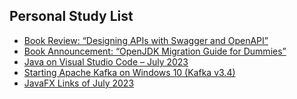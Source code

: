 ## Personal Study List
<!-- BLOG-POST-LIST:START -->
- [Book Review: “Designing APIs with Swagger and OpenAPI”](https://foojay.io/today/book-review-designing-apis-with-swagger-and-openapi/)
- [Book Announcement: “OpenJDK Migration Guide for Dummies”](https://foojay.io/today/book-announcement-openjdk-migration-guide-for-dummies/)
- [Java on Visual Studio Code – July 2023](https://foojay.io/today/java-on-visual-studio-code-july-2023/)
- [Starting Apache Kafka on Windows 10 &lpar;Kafka v3.4&rpar;](https://foojay.io/today/starting-apache-kafka-on-windows-10-kafka-v3-4/)
- [JavaFX Links of July 2023](https://foojay.io/today/javafx-links-of-july-2023/)
<!-- BLOG-POST-LIST:END -->  
